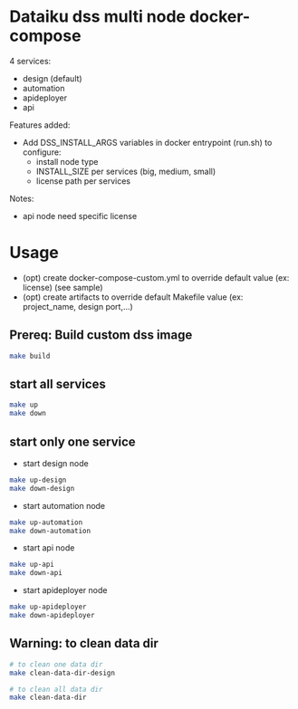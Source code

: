 # Dataiku dss multi node docker-compose

4 services:
* design (default)
* automation
* apideployer
* api

Features added:
* Add DSS_INSTALL_ARGS variables in docker entrypoint (run.sh) to configure:
  + install node type
  + INSTALL_SIZE per services (big, medium, small)
  + license path per services

Notes:
 * api node need specific license

# Usage

* (opt) create docker-compose-custom.yml to override default value (ex: license) (see sample)
* (opt) create artifacts to override default Makefile value (ex: project_name, design port,...)

## Prereq: Build custom dss image
```bash
make build
```


## start all services
```bash
make up
make down
```

## start only one service
* start design node
```bash
make up-design
make down-design
```
* start automation node
```bash
make up-automation
make down-automation
```
* start api node
```bash
make up-api
make down-api
```
* start apideployer node
```bash
make up-apideployer
make down-apideployer
```

## Warning: to clean data dir
```bash
# to clean one data dir
make clean-data-dir-design
```

```bash
# to clean all data dir
make clean-data-dir
```
